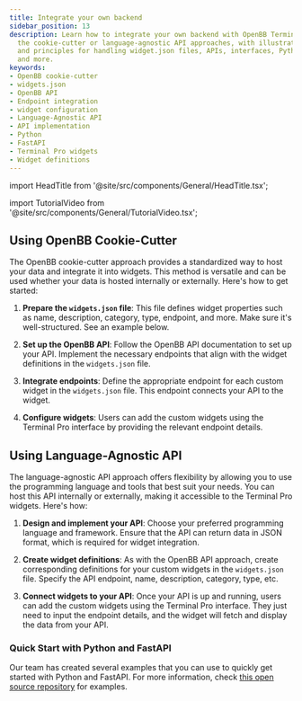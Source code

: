 ```yaml
---
title: Integrate your own backend
sidebar_position: 13
description: Learn how to integrate your own backend with OpenBB Terminal Pro using
  the cookie-cutter or language-agnostic API approaches, with illustrative guides
  and principles for handling widget.json files, APIs, interfaces, Python, FastAPI
  and more.
keywords:
- OpenBB cookie-cutter
- widgets.json
- OpenBB API
- Endpoint integration
- widget configuration
- Language-Agnostic API
- API implementation
- Python
- FastAPI
- Terminal Pro widgets
- Widget definitions
---
```


import HeadTitle from '@site/src/components/General/HeadTitle.tsx';

<HeadTitle title="Integrate your own backend | OpenBB Terminal Pro Docs" />

import TutorialVideo from '@site/src/components/General/TutorialVideo.tsx';

<TutorialVideo
  youtubeLink="https://www.youtube.com/embed/bkhtgp48MZc?si=kvrq1HgtUIFmhgyX"
  videoLegend="Short introduction to integrating your own backend"
/>

## Using OpenBB Cookie-Cutter

The OpenBB cookie-cutter approach provides a standardized way to host your data and integrate it into widgets. This method is versatile and can be used whether your data is hosted internally or externally. Here's how to get started:

1. **Prepare the `widgets.json` file**: This file defines widget properties such as name, description, category, type, endpoint, and more. Make sure it's well-structured. See an example below.

2. **Set up the OpenBB API**: Follow the OpenBB API documentation to set up your API. Implement the necessary endpoints that align with the widget definitions in the `widgets.json` file.

3. **Integrate endpoints**: Define the appropriate endpoint for each custom widget in the `widgets.json` file. This endpoint connects your API to the widget.

4. **Configure widgets**: Users can add the custom widgets using the Terminal Pro interface by providing the relevant endpoint details.

## Using Language-Agnostic API

The language-agnostic API approach offers flexibility by allowing you to use the programming language and tools that best suit your needs. You can host this API internally or externally, making it accessible to the Terminal Pro widgets. Here's how:

1. **Design and implement your API**: Choose your preferred programming language and framework. Ensure that the API can return data in JSON format, which is required for widget integration.

2. **Create widget definitions**: As with the OpenBB API approach, create corresponding definitions for your custom widgets in the `widgets.json` file. Specify the API endpoint, name, description, category, type, etc.

3. **Connect widgets to your API**: Once your API is up and running, users can add the custom widgets using the Terminal Pro interface. They just need to input the endpoint details, and the widget will fetch and display the data from your API.

### Quick Start with Python and FastAPI

Our team has created several examples that you can use to quickly get started with Python and FastAPI. For more information, check [this open source repository](https://github.com/OpenBB-finance/backend-for-terminal-pro/tree/main) for examples.
